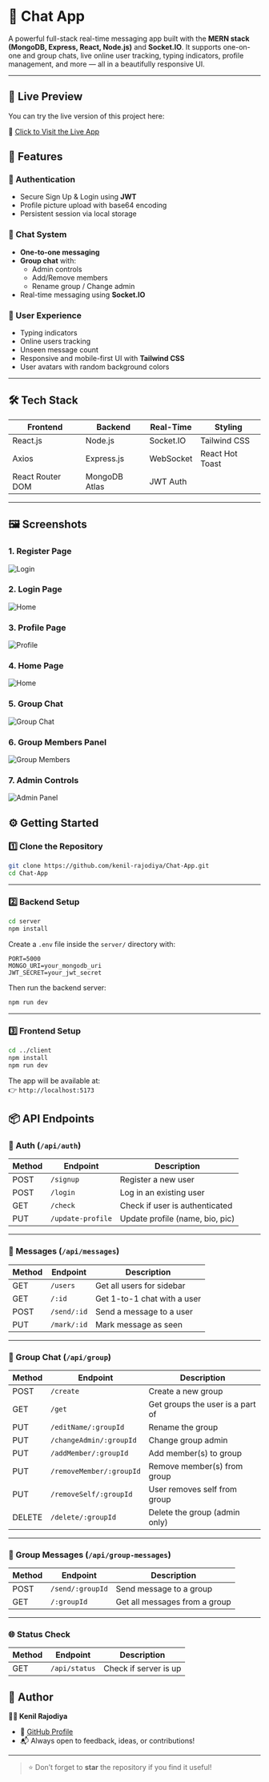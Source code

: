 # 💬 Chat App

A powerful full-stack real-time messaging app built with the **MERN stack (MongoDB, Express, React, Node.js)** and **Socket.IO**. It supports one-on-one and group chats, live online user tracking, typing indicators, profile management, and more — all in a beautifully responsive UI.


---
## 🚀 Live Preview

You can try the live version of this project here:

🔗 [Click to Visit the Live App](https://chat-app-frontend-ten-eta.vercel.app/login)

## 🚀 Features

### 🔐 Authentication
- Secure Sign Up & Login using **JWT**
- Profile picture upload with base64 encoding
- Persistent session via local storage

### 💬 Chat System
- **One-to-one messaging**
- **Group chat** with:
  - Admin controls
  - Add/Remove members
  - Rename group / Change admin
- Real-time messaging using **Socket.IO**

### 👥 User Experience
- Typing indicators
- Online users tracking
- Unseen message count
- Responsive and mobile-first UI with **Tailwind CSS**
- User avatars with random background colors

---

## 🛠️ Tech Stack

| Frontend        | Backend       | Real-Time  | Styling         |
|-----------------|---------------|------------|-----------------|
| React.js        | Node.js       | Socket.IO  | Tailwind CSS    |
| Axios           | Express.js    | WebSocket  | React Hot Toast |
| React Router DOM| MongoDB Atlas | JWT Auth   |                 |

---

## 🖼️ Screenshots

### 1. Register Page
![Login](./client/public/register.png)


### 2. Login Page
![Home](./client/public/login.png)

### 3. Profile Page
![Profile](/client/public/editProfile.png)

### 4. Home Page
![Home](/client/public/chat.png)

### 5. Group Chat
![Group Chat](/client/public/groupChat.png)

### 6. Group Members Panel
![Group Members](/client/public/members.png)

### 7. Admin Controls
![Admin Panel](/client/public/adminPanel.png)


## ⚙️ Getting Started

### 1️⃣ Clone the Repository

```bash
git clone https://github.com/kenil-rajodiya/Chat-App.git
cd Chat-App
```

---

### 2️⃣ Backend Setup

```bash
cd server
npm install
```

Create a `.env` file inside the `server/` directory with:

```env
PORT=5000
MONGO_URI=your_mongodb_uri
JWT_SECRET=your_jwt_secret
```

Then run the backend server:

```bash
npm run dev
```

---

### 3️⃣ Frontend Setup

```bash
cd ../client
npm install
npm run dev
```

The app will be available at:  
👉 `http://localhost:5173`

## 📦 API Endpoints

### 🔐 Auth (`/api/auth`)
| Method | Endpoint              | Description                      |
|--------|------------------------|----------------------------------|
| POST   | `/signup`             | Register a new user              |
| POST   | `/login`              | Log in an existing user          |
| GET    | `/check`              | Check if user is authenticated   |
| PUT    | `/update-profile`     | Update profile (name, bio, pic)  |

---

### 💬 Messages (`/api/messages`)
| Method | Endpoint                  | Description                         |
|--------|----------------------------|-------------------------------------|
| GET    | `/users`                  | Get all users for sidebar           |
| GET    | `/:id`                    | Get 1-to-1 chat with a user         |
| POST   | `/send/:id`               | Send a message to a user            |
| PUT    | `/mark/:id`               | Mark message as seen                |

---

### 👥 Group Chat (`/api/group`)
| Method | Endpoint                         | Description                           |
|--------|-----------------------------------|---------------------------------------|
| POST   | `/create`                        | Create a new group                    |
| GET    | `/get`                           | Get groups the user is a part of      |
| PUT    | `/editName/:groupId`            | Rename the group                      |
| PUT    | `/changeAdmin/:groupId`         | Change group admin                    |
| PUT    | `/addMember/:groupId`           | Add member(s) to group                |
| PUT    | `/removeMember/:groupId`        | Remove member(s) from group           |
| PUT    | `/removeSelf/:groupId`          | User removes self from group          |
| DELETE | `/delete/:groupId`              | Delete the group (admin only)         |

---

### 📡 Group Messages (`/api/group-messages`)
| Method | Endpoint              | Description                    |
|--------|------------------------|--------------------------------|
| POST   | `/send/:groupId`      | Send message to a group        |
| GET    | `/:groupId`           | Get all messages from a group  |

---

### 🌐 Status Check
| Method | Endpoint      | Description               |
|--------|----------------|---------------------------|
| GET    | `/api/status` | Check if server is up     |


## 🙌 Author

**👨‍💻 Kenil Rajodiya**

- 🔗 [GitHub Profile](https://github.com/kenil-rajodiya)
- 📬 Always open to feedback, ideas, or contributions!

---

> ⭐ Don’t forget to **star** the repository if you find it useful!
